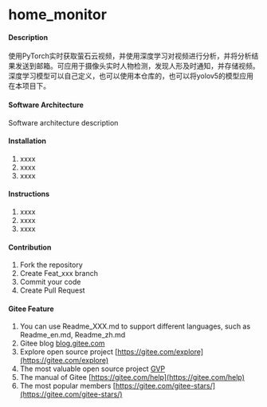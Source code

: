 # home_monitor

#### Description
使用PyTorch实时获取萤石云视频，并使用深度学习对视频进行分析，并将分析结果发送到邮箱。可应用于摄像头实时人物检测，发现人形及时通知，并存储视频。深度学习模型可以自己定义，也可以使用本仓库的，也可以将yolov5的模型应用在本项目下。

#### Software Architecture
Software architecture description

#### Installation

1.  xxxx
2.  xxxx
3.  xxxx

#### Instructions

1.  xxxx
2.  xxxx
3.  xxxx

#### Contribution

1.  Fork the repository
2.  Create Feat_xxx branch
3.  Commit your code
4.  Create Pull Request


#### Gitee Feature

1.  You can use Readme\_XXX.md to support different languages, such as Readme\_en.md, Readme\_zh.md
2.  Gitee blog [blog.gitee.com](https://blog.gitee.com)
3.  Explore open source project [https://gitee.com/explore](https://gitee.com/explore)
4.  The most valuable open source project [GVP](https://gitee.com/gvp)
5.  The manual of Gitee [https://gitee.com/help](https://gitee.com/help)
6.  The most popular members  [https://gitee.com/gitee-stars/](https://gitee.com/gitee-stars/)
